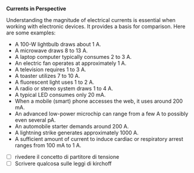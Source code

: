 **Currents in Perspective**

Understanding the magnitude of electrical currents is essential when working with electronic devices. It provides a basis for comparison. Here are some examples:

- A 100-W lightbulb draws about 1 A.
- A microwave draws 8 to 13 A.
- A laptop computer typically consumes 2 to 3 A.
- An electric fan operates at approximately 1 A.
- A television requires 1 to 3 A.
- A toaster utilizes 7 to 10 A.
- A fluorescent light uses 1 to 2 A.
- A radio or stereo system draws 1 to 4 A.
- A typical LED consumes only 20 mA.
- When a mobile (smart) phone accesses the web, it uses around 200 mA.
- An advanced low-power microchip can range from a few A to possibly even several pA.
- An automobile starter demands around 200 A.
- A lightning strike generates approximately 1000 A.
- A sufficient amount of current to induce cardiac or respiratory arrest ranges from 100 mA to 1 A.

- [ ] rivedere il concetto di partitore di tensione
- [ ] Scrivere qualcosa sulle leggi di kirchoff